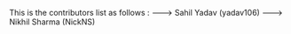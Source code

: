 This is the contributors list as follows :
    ---> Sahil Yadav (yadav106)
    ---> Nikhil Sharma (NickNS)